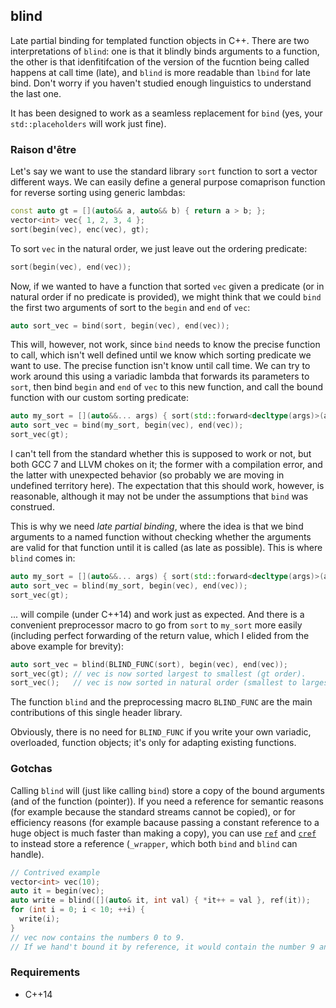 ## blind

Late partial binding for templated function objects in C++. There are two interpretations of `blind`: one is that it blindly binds arguments to a function, the other is that idenfitifcation of the version of the fucntion being called happens at call time (late), and `blind` is more readable than `lbind` for late bind. Don't worry if you haven't studied enough linguistics to understand the last one.

It has been designed to work as a seamless replacement for `bind` (yes, your `std::placeholders` will work just fine).


### Raison d'être

Let's say we want to use the standard library `sort` function to sort a vector different ways. We can easily define a general purpose comaprison function for reverse sorting using generic lambdas:
```c++
const auto gt = [](auto&& a, auto&& b) { return a > b; };
vector<int> vec{ 1, 2, 3, 4 };
sort(begin(vec), enc(vec), gt);
```
To sort `vec` in the natural order, we just leave out the ordering predicate:
```c++
sort(begin(vec), end(vec));
```

Now, if we wanted to have a function that sorted `vec` given a predicate (or in natural order if no predicate is provided), we might think that we could `bind` the first two arguments of sort to the `begin` and `end` of `vec`:
```c++
auto sort_vec = bind(sort, begin(vec), end(vec));
```
This will, however, not work, since `bind` needs to know the precise function to call, which isn't well defined until we know which sorting predicate we want to use. The precise function isn't know until call time. We can try to work around this using a variadic lambda that forwards its parameters to `sort`, then bind `begin` and `end` of `vec` to this new function, and call the bound function with our custom sorting predicate:
```c++
auto my_sort = [](auto&&... args) { sort(std::forward<decltype(args)>(args)); };
auto sort_vec = bind(my_sort, begin(vec), end(vec));
sort_vec(gt);
```
I can't tell from the standard whether this is supposed to work or not, but both GCC 7 and LLVM chokes on it; the former with a compilation error, and the latter with unexpected behavior (so probably we are moving in undefined territory here). The expectation that this should work, however, is reasonable, although it may not be under the assumptions that `bind` was construed.

This is why we need *late partial binding*, where the idea is that we bind arguments to a named function without checking whether the arguments are valid for that function until it is called (as late as possible). This is where `blind` comes in:
```c++
auto my_sort = [](auto&&... args) { sort(std::forward<decltype(args)>(args)); };
auto sort_vec = blind(my_sort, begin(vec), end(vec));
sort_vec(gt);
```
... will compile (under C++14) and work just as expected. And there is a convenient preprocessor macro to go from `sort` to `my_sort` more easily (including perfect forwarding of the return value, which I elided from the above example for brevity):
```c++
auto sort_vec = blind(BLIND_FUNC(sort), begin(vec), end(vec));
sort_vec(gt); // vec is now sorted largest to smallest (gt order).
sort_vec();   // vec is now sorted in natural order (smallest to largest).
```
The function `blind` and the preprocessing macro `BLIND_FUNC` are the main contributions of this single header library.

Obviously, there is no need for `BLIND_FUNC` if you write your own variadic, overloaded, function objects; it's only for adapting existing functions.


### Gotchas

Calling `blind` will (just like calling `bind`) store a copy of the bound arguments (and of the function (pointer)). If you need a reference for semantic reasons (for example because the standard streams cannot be copied), or for efficiency reasons (for example bacause passing a constant reference to a huge object is much faster than making a copy), you can use [`ref`](http://www.cplusplus.com/reference/functional/ref) and [`cref`](http://www.cplusplus.com/reference/functional/cref) to instead store a reference (`_wrapper`, which both `bind` and `blind` can handle).
```c++
// Contrived example
vector<int> vec(10);
auto it = begin(vec);
auto write = blind([](auto& it, int val) { *it++ = val }, ref(it));
for (int i = 0; i < 10; ++i) {
  write(i);
}
// vec now contains the numbers 0 to 9.
// If we hand't bound it by reference, it would contain the number 9 and 9 undefined ints.
```


### Requirements

* C++14

